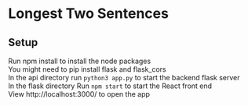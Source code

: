 # Longest Two Sentences

## Setup

Run npm install to install the node packages  
You might need to pip install flask and flask_cors  
In the api directory run `python3 app.py` to start the backend flask server  
In the flask directory Run `npm start` to start the React front end  
View http://localhost:3000/ to open the app
